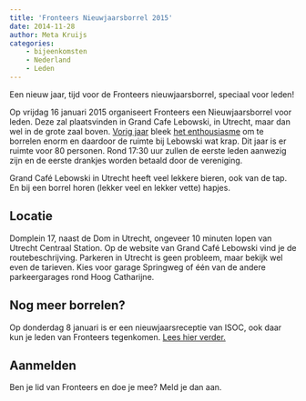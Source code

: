 ```yaml
---
title: 'Fronteers Nieuwjaarsborrel 2015'
date: 2014-11-28
author: Meta Kruijs
categories:
    - bijeenkomsten
    - Nederland
    - Leden
---
```


Een nieuw jaar, tijd voor de Fronteers nieuwjaarsborrel, speciaal voor leden!

Op vrijdag 16 januari 2015 organiseert Fronteers een Nieuwjaarsborrel voor leden. Deze zal plaatsvinden in Grand Cafe Lebowski, in Utrecht, maar dan wel in de grote zaal boven. [Vorig jaar](/blog/2013/12/nieuwjaarsborrel) bleek [het enthousiasme](/blog/2013/12/nieuwjaarsborrel#reacties) om te borrelen enorm en daardoor de ruimte bij Lebowski wat krap. Dit jaar is er ruimte voor 80 personen. Rond 17:30 uur zullen de eerste leden aanwezig zijn en de eerste drankjes worden betaald door de vereniging.

Grand Café Lebowski in Utrecht heeft veel lekkere bieren, ook van de tap. En bij een borrel horen (lekker veel en lekker vette) hapjes.

## Locatie

Domplein 17, naast de Dom in Utrecht, ongeveer 10 minuten lopen van Utrecht Centraal Station. Op de website van Grand Café Lebowski vind je de routebeschrijving.
Parkeren in Utrecht is geen probleem, maar bekijk wel even de tarieven. Kies voor garage Springweg of één van de andere parkeergarages rond Hoog Catharijne.

## Nog meer borrelen?

Op donderdag 8 januari is er een nieuwjaarsreceptie van ISOC, ook daar kun je leden van Fronteers tegenkomen. [Lees hier verder.](/blog/2014/11/nieuwjaarsreceptie-isoc)

## Aanmelden

Ben je lid van Fronteers en doe je mee? Meld je dan aan.
